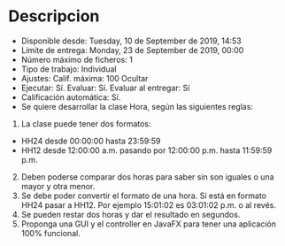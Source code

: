 # Descripcion

- Disponible desde: Tuesday, 10 de September de 2019, 14:53
- Límite de entrega: Monday, 23 de September de 2019, 00:00
- Número máximo de ficheros: 1
- Tipo de trabajo: Individual
- Ajustes: Calif. máxima: 100 Ocultar
- Ejecutar: Sí. Evaluar: Sí. Evaluar al entregar: Sí
- Calificación automática: Sí.
- Se quiere desarrollar la clase Hora, según las siguientes reglas:
  
1. La clase puede tener dos formatos:
  - HH24 desde 00:00:00 hasta 23:59:59
  - HH12 desde 12:00:00 a.m.  pasando por 12:00:00 p.m. hasta 11:59:59 p.m.
2. Deben poderse comparar dos horas para saber sin son iguales o una mayor y otra menor.
3. Se debe poder convertir el formato de una hora. Si está en formato HH24 pasar a HH12. Por ejemplo 15:01:02 es 03:01:02 p.m. o al revés.
4. Se pueden restar dos horas y dar el resultado en segundos.
5. Proponga una GUI y el controller en JavaFX para tener una aplicación 100% funcional.